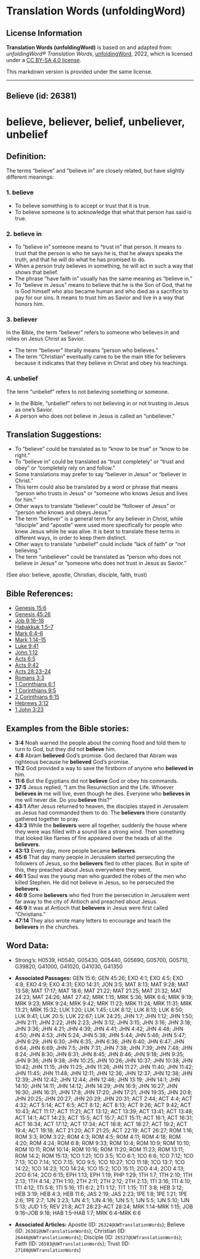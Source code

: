 # Translation Words (unfoldingWord)

## License Information

**Translation Words (unfoldingWord)** is based on and adapted from: _unfoldingWord® Translation Words_, [unfoldingWord](https://unfoldingword.org/utw), 2022, which is licensed under a [CC BY-SA 4.0 license](https://creativecommons.org/licenses/by-sa/4.0/legalcode.en).

This markdown version is provided under the same license.



--------------------------------

## Believe (id: 26381)

believe, believer, belief, unbeliever, unbelief
===============================================

Definition:
-----------

The terms “believe” and “believe in” are closely related, but have slightly different meanings:

### 1\. believe

* To believe something is to accept or trust that it is true.
* To believe someone is to acknowledge that what that person has said is true.

### 2\. believe in

* To “believe in” someone means to “trust in” that person. It means to trust that the person is who he says he is, that he always speaks the truth, and that he will do what he has promised to do.
* When a person truly believes in something, he will act in such a way that shows that belief.
* The phrase “have faith in” usually has the same meaning as “believe in.”
* To “believe in Jesus” means to believe that he is the Son of God, that he is God himself who also became human and who died as a sacrifice to pay for our sins. It means to trust him as Savior and live in a way that honors him.

### 3\. believer

In the Bible, the term “believer” refers to someone who believes in and relies on Jesus Christ as Savior.

* The term “believer” literally means “person who believes.”
* The term “Christian” eventually came to be the main title for believers because it indicates that they believe in Christ and obey his teachings.

### 4\. unbelief

The term “unbelief” refers to not believing something or someone.

* In the Bible, “unbelief” refers to not believing in or not trusting in Jesus as one’s Savior.
* A person who does not believe in Jesus is called an “unbeliever.”

Translation Suggestions:
------------------------

* To “believe” could be translated as to “know to be true” or “know to be right.”
* To “believe in” could be translated as “trust completely” or “trust and obey” or “completely rely on and follow.”
* Some translations may prefer to say “believer in Jesus” or “believer in Christ.”
* This term could also be translated by a word or phrase that means “person who trusts in Jesus” or “someone who knows Jesus and lives for him.”
* Other ways to translate “believer” could be “follower of Jesus” or “person who knows and obeys Jesus.”
* The term “believer” is a general term for any believer in Christ, while “disciple” and “apostle” were used more specifically for people who knew Jesus while he was alive. It is best to translate these terms in different ways, in order to keep them distinct.
* Other ways to translate “unbelief” could include “lack of faith” or “not believing.”
* The term “unbeliever” could be translated as “person who does not believe in Jesus” or “someone who does not trust in Jesus as Savior.”

(See also: believe, apostle, Christian, disciple, faith, trust)

Bible References:
-----------------

* [Genesis 15:6](https://ref.ly/Gen15:6)
* [Genesis 45:26](https://ref.ly/Gen45:26)
* [Job 9:16–18](https://ref.ly/Job9:16-Job9:18)
* [Habakkuk 1:5–7](https://ref.ly/Hab1:5-Hab1:7)
* [Mark 6:4–6](https://ref.ly/Mark6:4-Mark6:6)
* [Mark 1:14–15](https://ref.ly/Mark1:14-Mark1:15)
* [Luke 9:41](https://ref.ly/Luke9:41)
* [John 1:12](https://ref.ly/John1:12)
* [Acts 6:5](https://ref.ly/Acts6:5)
* [Acts 9:42](https://ref.ly/Acts9:42)
* [Acts 28:23–24](https://ref.ly/Acts28:23-Acts28:24)
* [Romans 3:3](https://ref.ly/Rom3:3)
* [1 Corinthians 6:1](https://ref.ly/1Cor6:1)
* [1 Corinthians 9:5](https://ref.ly/1Cor9:5)
* [2 Corinthians 6:15](https://ref.ly/2Cor6:15)
* [Hebrews 3:12](https://ref.ly/Heb3:12)
* [1 John 3:23](https://ref.ly/1John3:23)

Examples from the Bible stories:
--------------------------------

* **3:4** Noah warned the people about the coming flood and told them to turn to God, but they did not **believe** him.
* **4:8** Abram **believed** God’s promise. God declared that Abram was righteous because he **believed** God’s promise.
* **11:2** God provided a way to save the firstborn of anyone who **believed in** him.
* **11:6** But the Egyptians did not **believe** God or obey his commands.
* **37:5** Jesus replied, “I am the Resurrection and the Life. Whoever **believes in** me will live, even though he dies. Everyone who **believes in** me will never die. Do you **believe** this?”
* **43:1** After Jesus returned to heaven, the disciples stayed in Jerusalem as Jesus had commanded them to do. The **believers** there constantly gathered together to pray.
* **43:3** While the **believers** were all together, suddenly the house where they were was filled with a sound like a strong wind. Then something that looked like flames of fire appeared over the heads of all the **believers**.
* **43:13** Every day, more people became **believers**.
* **45:6** That day many people in Jerusalem started persecuting the followers of Jesus, so the **believers** fled to other places. But in spite of this, they preached about Jesus everywhere they went.
* **46:1** Saul was the young man who guarded the robes of the men who killed Stephen. He did not believe in Jesus, so he persecuted the **believers**.
* **46:9** Some **believers** who fled from the persecution in Jerusalem went far away to the city of Antioch and preached about Jesus.
* **46:9** It was at Antioch that **believers** in Jesus were first called “Christians.”
* **47:14** They also wrote many letters to encourage and teach the **believers** in the churches.

Word Data:
----------

* Strong’s: H0539, H0540, G05430, G05440, G05690, G05700, G05710, G39820, G41000, G41020, G41030, G41350

* **Associated Passages:** GEN 15:6; GEN 45:26; EXO 4:1; EXO 4:5; EXO 4:8; EXO 4:9; EXO 4:31; EXO 14:31; JON 3:5; MAT 8:13; MAT 9:28; MAT 13:58; MAT 17:17; MAT 18:6; MAT 21:22; MAT 21:25; MAT 21:32; MAT 24:23; MAT 24:26; MAT 27:42; MRK 1:15; MRK 5:36; MRK 6:6; MRK 9:19; MRK 9:23; MRK 9:24; MRK 9:42; MRK 11:23; MRK 11:24; MRK 11:31; MRK 13:21; MRK 15:32; LUK 1:20; LUK 1:45; LUK 8:12; LUK 8:13; LUK 8:50; LUK 9:41; LUK 20:5; LUK 22:67; LUK 24:25; JHN 1:7; JHN 1:12; JHN 1:50; JHN 2:11; JHN 2:22; JHN 2:23; JHN 3:12; JHN 3:15; JHN 3:16; JHN 3:18; JHN 3:36; JHN 4:21; JHN 4:39; JHN 4:41; JHN 4:42; JHN 4:48; JHN 4:50; JHN 4:53; JHN 5:24; JHN 5:38; JHN 5:44; JHN 5:46; JHN 5:47; JHN 6:29; JHN 6:30; JHN 6:35; JHN 6:36; JHN 6:40; JHN 6:47; JHN 6:64; JHN 6:69; JHN 7:5; JHN 7:31; JHN 7:38; JHN 7:39; JHN 7:48; JHN 8:24; JHN 8:30; JHN 8:31; JHN 8:45; JHN 8:46; JHN 9:18; JHN 9:35; JHN 9:36; JHN 9:38; JHN 10:25; JHN 10:26; JHN 10:37; JHN 10:38; JHN 10:42; JHN 11:15; JHN 11:25; JHN 11:26; JHN 11:27; JHN 11:40; JHN 11:42; JHN 11:45; JHN 11:48; JHN 12:11; JHN 12:36; JHN 12:37; JHN 12:38; JHN 12:39; JHN 12:42; JHN 12:44; JHN 12:46; JHN 13:19; JHN 14:1; JHN 14:10; JHN 14:11; JHN 14:12; JHN 14:29; JHN 16:9; JHN 16:27; JHN 16:30; JHN 16:31; JHN 17:8; JHN 17:20; JHN 17:21; JHN 19:35; JHN 20:8; JHN 20:25; JHN 20:27; JHN 20:29; JHN 20:31; ACT 2:44; ACT 4:4; ACT 4:32; ACT 5:14; ACT 6:5; ACT 8:12; ACT 8:13; ACT 9:26; ACT 9:42; ACT 10:43; ACT 11:17; ACT 11:21; ACT 13:12; ACT 13:39; ACT 13:41; ACT 13:48; ACT 14:1; ACT 14:23; ACT 15:5; ACT 15:7; ACT 15:11; ACT 16:1; ACT 16:31; ACT 16:34; ACT 17:12; ACT 17:34; ACT 18:8; ACT 18:27; ACT 19:2; ACT 19:4; ACT 19:18; ACT 21:20; ACT 21:25; ACT 22:19; ACT 26:27; ROM 1:16; ROM 3:3; ROM 3:22; ROM 4:3; ROM 4:5; ROM 4:11; ROM 4:18; ROM 4:20; ROM 4:24; ROM 6:8; ROM 9:33; ROM 10:4; ROM 10:9; ROM 10:10; ROM 10:11; ROM 10:14; ROM 10:16; ROM 11:20; ROM 11:23; ROM 13:11; ROM 14:2; ROM 15:13; 1CO 1:21; 1CO 3:5; 1CO 6:1; 1CO 6:6; 1CO 7:12; 1CO 7:13; 1CO 7:14; 1CO 7:15; 1CO 9:5; 1CO 10:27; 1CO 11:18; 1CO 13:7; 1CO 14:22; 1CO 14:23; 1CO 14:24; 1CO 15:2; 1CO 15:11; 2CO 4:4; 2CO 4:13; 2CO 6:14; 2CO 6:15; EPH 1:13; EPH 1:19; PHP 1:29; 1TH 1:7; 1TH 2:10; 1TH 2:13; 1TH 4:14; 2TH 1:10; 2TH 2:11; 2TH 2:12; 2TH 2:13; 1TI 3:16; 1TI 4:10; 1TI 4:12; 1TI 5:8; 1TI 5:16; 1TI 6:2; 2TI 1:12; TIT 1:15; TIT 3:8; HEB 3:12; HEB 3:19; HEB 4:3; HEB 11:6; JAS 2:19; JAS 2:23; 1PE 1:8; 1PE 1:21; 1PE 2:6; 1PE 2:7; 1JN 3:23; 1JN 4:1; 1JN 4:16; 1JN 5:1; 1JN 5:5; 1JN 5:10; 1JN 5:13; JUD 1:5; REV 21:8; ACT 28:23–ACT 28:24; MRK 1:14–MRK 1:15; JOB 9:16–JOB 9:18; HAB 1:5–HAB 1:7; MRK 6:4–MRK 6:6
* **Associated Articles:** Apostle (ID: `26324@UWTranslationWords`); Believe (ID: `26381@UWTranslationWords`); Christian (ID: `26446@UWTranslationWords`); Disciple (ID: `26527@UWTranslationWords`); Faith (ID: `26583@UWTranslationWords`); Trust (ID: `27180@UWTranslationWords`)

